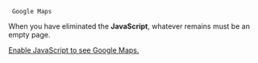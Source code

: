      Google Maps                                       

When you have eliminated the **JavaScript**, whatever remains must be an empty page.

 [Enable JavaScript to see Google Maps.](https://support.google.com/maps/?hl=en&authuser=0&p=no_javascript)

  